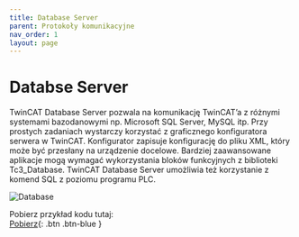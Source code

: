 ```yaml
---
title: Database Server
parent: Protokoły komunikacyjne
nav_order: 1
layout: page
---
```



# Databse Server

TwinCAT Database Server pozwala na komunikację TwinCAT’a z różnymi systemami bazodanowymi np.
Microsoft SQL Server, MySQL itp. Przy prostych zadaniach wystarczy korzystać z graficznego konfiguratora serwera
w TwinCAT. Konfigurator zapisuje konfigurację do pliku XML, który może być przesłany na urządzenie docelowe.
Bardziej zaawansowane aplikacje mogą wymagać wykorzystania bloków funkcyjnych z biblioteki Tc3_Database.
TwinCAT Database Server umożliwia też korzystanie z komend SQL z poziomu programu PLC.

![Database](https://infosys.beckhoff.com/content/1033/tf6420_tc3_database_server/Images/png/2676031627__Web.png "Database")

Pobierz przykład kodu tutaj:
<br>
[Pobierz](https://github.com/BA-PL/Tx6420-DataBase/archive/refs/heads/main.zip){: .btn .btn-blue }